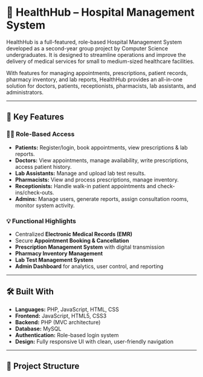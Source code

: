 # 🏥 HealthHub – Hospital Management System

HealthHub is a full-featured, role-based Hospital Management System developed as a second-year group project by Computer Science undergraduates. It is designed to streamline operations and improve the delivery of medical services for small to medium-sized healthcare facilities.

With features for managing appointments, prescriptions, patient records, pharmacy inventory, and lab reports, HealthHub provides an all-in-one solution for doctors, patients, receptionists, pharmacists, lab assistants, and administrators.

---

## 🚀 Key Features

### 👨‍⚕️ Role-Based Access
- **Patients:** Register/login, book appointments, view prescriptions & lab reports.
- **Doctors:** View appointments, manage availability, write prescriptions, access patient history.
- **Lab Assistants:** Manage and upload lab test results.
- **Pharmacists:** View and process prescriptions, manage inventory.
- **Receptionists:** Handle walk-in patient appointments and check-ins/check-outs.
- **Admins:** Manage users, generate reports, assign consultation rooms, monitor system activity.

### 💡 Functional Highlights
- Centralized **Electronic Medical Records (EMR)**
- Secure **Appointment Booking & Cancellation**
- **Prescription Management System** with digital transmission
- **Pharmacy Inventory Management**
- **Lab Test Management System**
- **Admin Dashboard** for analytics, user control, and reporting

---

## 🛠️ Built With

- **Languages:** PHP, JavaScript, HTML, CSS
- **Frontend:** JavaScript, HTML5, CSS3
- **Backend:** PHP (MVC architecture)
- **Database:** MySQL
- **Authentication:** Role-based login system
- **Design:** Fully responsive UI with clean, user-friendly navigation

---

## 📂 Project Structure

